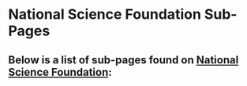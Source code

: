 # National Science Foundation Sub-Pages

## Below is a list of sub-pages found on [National Science Foundation](https://www.nsf.gov):

